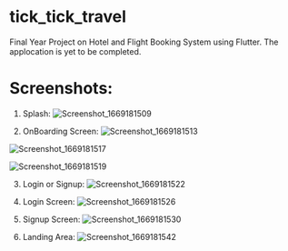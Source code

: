# tick_tick_travel

Final Year Project on Hotel and Flight Booking System using Flutter.
The applocation is yet to be completed.

# Screenshots:
1. Splash:
![Screenshot_1669181509](https://user-images.githubusercontent.com/97155560/203476933-d09992da-dd91-470e-bd28-33a3bbd86a86.png)

2. OnBoarding Screen:
![Screenshot_1669181513](https://user-images.githubusercontent.com/97155560/203477055-b043acea-d3f4-477d-8a4d-0199ad8a50e6.png)

![Screenshot_1669181517](https://user-images.githubusercontent.com/97155560/203477092-9c99e976-f2d4-4971-82f7-63408b47e718.png)

![Screenshot_1669181519](https://user-images.githubusercontent.com/97155560/203477132-5f189382-a604-469a-b714-04a1ec610fe2.png)

3. Login or Signup:
![Screenshot_1669181522](https://user-images.githubusercontent.com/97155560/203477263-439654e7-4847-4ca4-9a34-e4fea49976aa.png)

4. Login Screen:
![Screenshot_1669181526](https://user-images.githubusercontent.com/97155560/203477431-bb0844f7-cb86-4697-8d1a-cc2cb759e67a.png)

5. Signup Screen:
![Screenshot_1669181530](https://user-images.githubusercontent.com/97155560/203477539-abbc31ce-d45c-49a7-ab7e-3596e65a6bd6.png)

6. Landing Area:
![Screenshot_1669181542](https://user-images.githubusercontent.com/97155560/203477689-493b4268-cc50-4b7d-b928-30c5621b659d.png)

